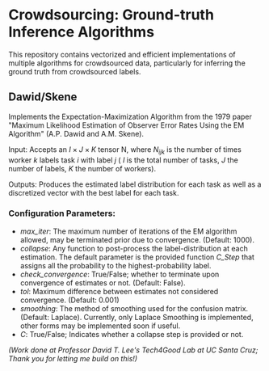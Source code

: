 # Crowdsourcing: Ground-truth Inference Algorithms

This repository contains vectorized and efficient implementations of multiple algorithms for crowdsourced data, particularly for inferring the ground truth from crowdsourced labels.

## **Dawid/Skene**

Implements the Expectation-Maximization Algorithm from the 1979 paper "Maximum Likelihood Estimation of Observer Error Rates Using the EM Algorithm" (A.P. Dawid and A.M. Skene).

Input: Accepts an $I \times J \times K$ tensor N, where $N_{ijk}$ is the number of times worker $k$ labels task $i$ with label $j$ ( $I$ is the total number of tasks, $J$ the number of labels, $K$ the number of workers).

Outputs: Produces the estimated label distribution for each task as well as a discretized vector with the best label for each task.

### Configuration Parameters:

- *max_iter*: The maximum number of iterations of the EM algorithm allowed, may be terminated prior due to convergence. (Default: 1000).
- *collapse*: Any function to post-process the label-distribution at each estimation. The default parameter is the provided function *C_Step* that assigns all the probability to the highest-probability label.
-  *check_convergence*: True/False; whether to terminate upon convergence of estimates or not. (Default: False).
-  *tol*: Maximum difference between estimates not considered convergence. (Default: 0.001)
-  *smoothing*: The method of smoothing used for the confusion matrix. (Default: Laplace). Currently, only Laplace Smoothing is implemented, other forms may be implemented soon if useful. 
-  *C*: True/False; Indicates whether a collapse step is provided or not.

*(Work done at Professor David T. Lee's Tech4Good Lab at UC Santa Cruz; Thank you for letting me build on this!)*
